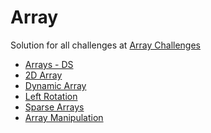# Array

Solution for all challenges at [Array
Challenges](https://www.hackerrank.com/domains/data-structures/arrays)

* [Arrays - DS](https://www.hackerrank.com/challenges/arrays-ds)
* [2D Array](https://www.hackerrank.com/challenges/2d-array)
* [Dynamic Array](https://www.hackerrank.com/challenges/dynamic-array)
* [Left Rotation](https://www.hackerrank.com/challenges/array-left-rotation)
* [Sparse Arrays](https://www.hackerrank.com/challenges/sparse-arrays)
* [Array Manipulation](https://www.hackerrank.com/challenges/crush)
